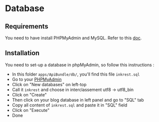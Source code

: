 # Database

## Requirements

You need to have install PHPMyAdmin and MySQL.
Refer to this [doc](https://github.com/MaitreManuel/inkrest/blob/master/docs/SOFTWARE.md).

## Installation

You need to set-up a database in phpMyAdmin, so follow this instructions :

* In this folder `apps/ApiBundle/db/`, you'll find this file `inkrest.sql`
* Go to your [PHPMyAdmin](http://localhost/phpmyadmin/)
* Click on "New databases" on left-top
* Call it `inkrest` and choose in interclassement utf8 -> utf8_bin
* Click on "Create"
* Then click on your blog database in left panel and go to "SQL" tab
* Copy all content of `inkrest.sql` and paste it in "SQL" field
* Click on "Execute"
* Done

